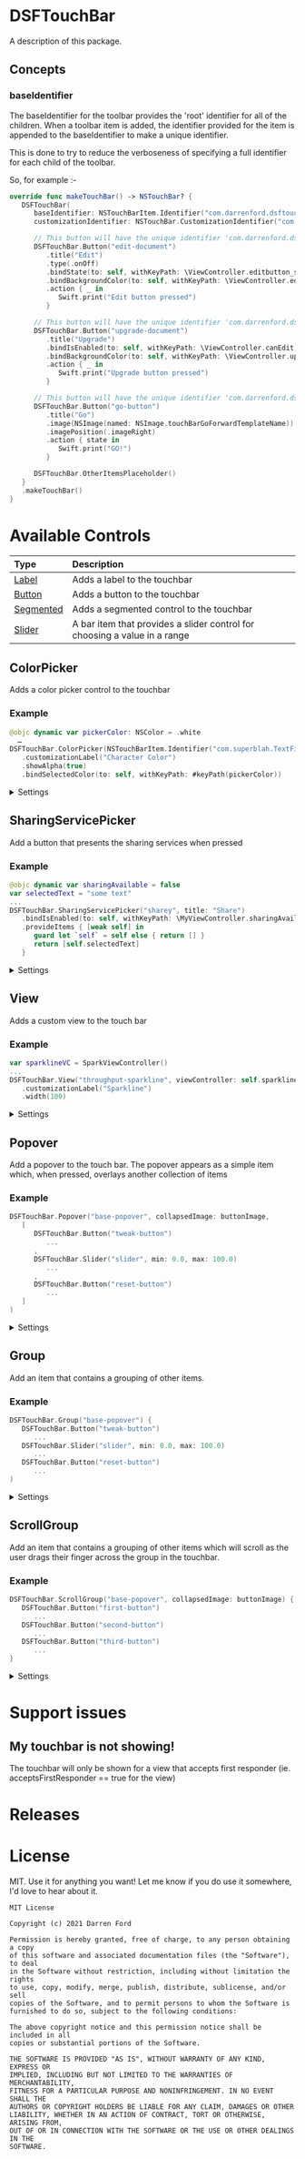 # DSFTouchBar

A description of this package.

## Concepts

### baseIdentifier

The baseIdentifier for the toolbar provides the 'root' identifier for all of the children.  When a toolbar item is added, the identifier provided for the item is appended to the baseIdentifier to make a unique identifier.

This is done to try to reduce the verboseness of specifying a full identifier for each child of the toolbar.  

So, for example :-

```swift
override func makeTouchBar() -> NSTouchBar? {
   DSFTouchBar(
      baseIdentifier: NSTouchBarItem.Identifier("com.darrenford.dsftouchbar.documentation"),
      customizationIdentifier: NSTouchBar.CustomizationIdentifier("com.darrenford.dsftouchbar.documentation.docodemo")) {

      // This button will have the unique identifier 'com.darrenford.dsftouchbar.documentation.edit-document'
      DSFTouchBar.Button("edit-document")
         .title("Edit")
         .type(.onOff)
         .bindState(to: self, withKeyPath: \ViewController.editbutton_state)
         .bindBackgroundColor(to: self, withKeyPath: \ViewController.editBackgroundColor)
         .action { _ in
            Swift.print("Edit button pressed")
         }

      // This button will have the unique identifier 'com.darrenford.dsftouchbar.documentation.upgrade-document'
      DSFTouchBar.Button("upgrade-document")
         .title("Upgrade")
         .bindIsEnabled(to: self, withKeyPath: \ViewController.canEdit)
         .bindBackgroundColor(to: self, withKeyPath: \ViewController.upgradeBackgroundColor)
         .action { _ in
            Swift.print("Upgrade button pressed")
         }

      // This button will have the unique identifier 'com.darrenford.dsftouchbar.documentation.go-document'
      DSFTouchBar.Button("go-button")
         .title("Go")
         .image(NSImage(named: NSImage.touchBarGoForwardTemplateName))
         .imagePosition(.imageRight)
         .action { state in
            Swift.print("GO!")
         }

      DSFTouchBar.OtherItemsPlaceholder()
   }
   .makeTouchBar()
}
```

# Available Controls

| Type              | Description                                 |
|:------------------|:--------------------------------------------|
| [Label](../label.md) | Adds a label to the touchbar |
| [Button](../button.md) | Adds a button to the touchbar |
| [Segmented](../segmented.md) | Adds a segmented control to the touchbar |
| [Slider](../segmented.md) | A bar item that provides a slider control for choosing a value in a range |

## ColorPicker

Adds a color picker control to the touchbar

### Example

```swift
@objc dynamic var pickerColor: NSColor = .white
  …
DSFTouchBar.ColorPicker(NSTouchBarItem.Identifier("com.superblah.TextField"))
   .customizationLabel("Character Color")
   .showAlpha(true)
   .bindSelectedColor(to: self, withKeyPath: #keyPath(pickerColor))
```

<details>
<summary>Settings</summary>

### Settings

| Method              | Type                 | Description                       |
|:--------------------|:---------------------|:----------------------------------|
| `showAlpha`         | `Bool`               | Whether the color picker should allow transparency |
| `customizationLabel`| `String`             | The label to display when customizing the touch bar |

### Actions

| Method              | Type                 | Description                       |
|:--------------------|:---------------------|:----------------------------------|
| `action`            | `(NSColor) -> Void`  | A block which gets called when the user selects a color |

### Bindings

| Method               | Type           | Description                                                     |
|:---------------------|:---------------|:----------------------------------------------------------------|
| `bindSelectedColor`  | `NSColor`      | Create a two-way binding for the color to the specified keyPath |
| `bindIsEnabled`      | `Bool`         | Bind the enabled state to a keypath |

</details>

## SharingServicePicker

Add a button that presents the sharing services when pressed

### Example

```swift
@objc dynamic var sharingAvailable = false
var selectedText = "some text"
...
DSFTouchBar.SharingServicePicker("sharey", title: "Share")
   .bindIsEnabled(to: self, withKeyPath: \MyViewController.sharingAvailable)
   .provideItems { [weak self] in
      guard let `self` = self else { return [] }
      return [self.selectedText]
   }
```
<details>
<summary>Settings</summary>

### Settings

| Method            | Type                 | Description                        |
|:------------------|:---------------------|:-----------------------------------|
| `title`  | `String?`  | An optional title to be displayed on the share button |
| `image`  | `NSImage?` | An optional image to be displayed on the share button |

### Actions

| Method            | Type           | Description                               |
|:------------------|:---------------|:------------------------------------------|
| `provideItems`    | `() -> [Any]`  | Called to retrieve the items to be shared |

### Bindings

| Method            | Type           | Description                         |
|:------------------|:---------------|:------------------------------------|
| `bindIsEnabled`   | `Bool`         | Bind the enabled state to a keypath |

</details>

## View

Adds a custom view to the touch bar

### Example

```swift
var sparklineVC = SparkViewController()
...
DSFTouchBar.View("throughput-sparkline", viewController: self.sparklineVC)
   .customizationLabel("Sparkline")
   .width(100)
```

<details>
<summary>Settings</summary>

### Settings

None

</details>

## Popover

Add a popover to the touch bar.  The popover appears as a simple item which, when pressed, overlays another collection of items

### Example

```swift
DSFTouchBar.Popover("base-popover", collapsedImage: buttonImage, 
   [
      DSFTouchBar.Button("tweak-button")
         ...
      ,
      DSFTouchBar.Slider("slider", min: 0.0, max: 100.0)
         ...
      ,
      DSFTouchBar.Button("reset-button")
         ...
   ]
)
```
<details>
<summary>Settings</summary>

### Settings

| Method            | Type                 | Description                       |
|:------------------|:---------------------|:----------------------------------|
| `collapsedLabel`  | `String?`  | the label to display when the popover content isn't visible |
| `collapsedImage`  | `NSColor?` | the image to display when the popover content isn't visible |

</details>

## Group

Add an item that contains a grouping of other items.

### Example

```swift
DSFTouchBar.Group("base-popover") { 
   DSFTouchBar.Button("tweak-button")
      ...
   DSFTouchBar.Slider("slider", min: 0.0, max: 100.0)
      ...
   DSFTouchBar.Button("reset-button")
      ...
)
```

<details>
<summary>Settings</summary>

### Settings

None

</details>

## ScrollGroup

Add an item that contains a grouping of other items which will scroll as the user drags their finger across the group in the touchbar.

### Example

```swift
DSFTouchBar.ScrollGroup("base-popover", collapsedImage: buttonImage) {
   DSFTouchBar.Button("first-button")
      ...
   DSFTouchBar.Button("second-button")
      ...
   DSFTouchBar.Button("third-button")
      ...
}
```

<details>
<summary>Settings</summary>

### Settings

None

</details>

# Support issues

## My touchbar is not showing!

The touchbar will only be shown for a view that accepts first responder (ie. acceptsFirstResponder == true for the view)

# Releases



# License

MIT. Use it for anything you want! Let me know if you do use it somewhere, I'd love to hear about it.

```
MIT License

Copyright (c) 2021 Darren Ford

Permission is hereby granted, free of charge, to any person obtaining a copy
of this software and associated documentation files (the "Software"), to deal
in the Software without restriction, including without limitation the rights
to use, copy, modify, merge, publish, distribute, sublicense, and/or sell
copies of the Software, and to permit persons to whom the Software is
furnished to do so, subject to the following conditions:

The above copyright notice and this permission notice shall be included in all
copies or substantial portions of the Software.

THE SOFTWARE IS PROVIDED "AS IS", WITHOUT WARRANTY OF ANY KIND, EXPRESS OR
IMPLIED, INCLUDING BUT NOT LIMITED TO THE WARRANTIES OF MERCHANTABILITY,
FITNESS FOR A PARTICULAR PURPOSE AND NONINFRINGEMENT. IN NO EVENT SHALL THE
AUTHORS OR COPYRIGHT HOLDERS BE LIABLE FOR ANY CLAIM, DAMAGES OR OTHER
LIABILITY, WHETHER IN AN ACTION OF CONTRACT, TORT OR OTHERWISE, ARISING FROM,
OUT OF OR IN CONNECTION WITH THE SOFTWARE OR THE USE OR OTHER DEALINGS IN THE
SOFTWARE.
```

